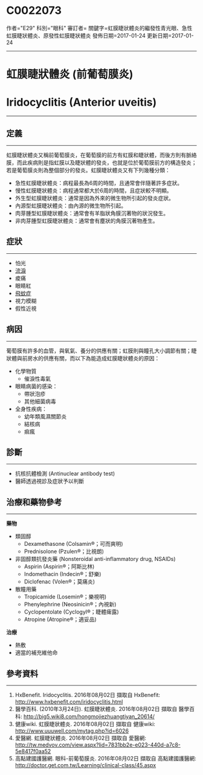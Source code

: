 # C0022073
作者="E29"
科別="眼科"
審訂者=
關鍵字=虹膜睫狀體炎的繼發性青光眼、急性虹膜睫狀體炎、原發性虹膜睫狀體炎
發佈日期=2017-01-24
更新日期=2017-01-24

----------
# 虹膜睫狀體炎 (前葡萄膜炎)
# Iridocyclitis (Anterior uveitis)
----------
## 定義
----------

虹膜睫狀體炎又稱前葡萄膜炎，在葡萄膜的前方有虹膜和睫狀體，而後方則有脈絡膜，而此疾病則是指虹膜以及睫狀體的發炎，也就是位於葡萄膜前方的構造發炎；若是葡萄膜炎則為整個部分的發炎。虹膜睫狀體炎又有下列幾種分類：

- 急性虹膜睫狀體炎：病程最長為6周的時間，且通常會伴隨著許多症狀。
- 慢性虹膜睫狀體炎：病程通常都大於6周的時間，且症狀較不明顯。
- 外生型虹膜睫狀體炎：通常是因為外來的微生物所引起的發炎症狀。
- 內源型虹膜睫狀體炎：由內源的微生物所引起。
- 肉芽腫型虹膜睫狀體炎：通常會有羊脂狀角膜沉著物的狀況發生。
- 非肉芽腫型虹膜睫狀體炎：通常會有塵狀的角膜沉著物產生。
## 症狀
----------
- 怕光
- [流淚](C0578647)
- 痠痛
- 眼睛紅
- [飛蚊症](C0016242)
- 視力模糊
- 假性近視
## 病因
----------

葡萄膜有許多的血管，與氧氣、養分的供應有關；虹膜則與瞳孔大小調節有關；睫狀體與前房水的供應有關，而以下為能造成虹膜睫狀體炎的原因：

- 化學物質
  - 催淚性毒氣
- 眼睛病菌的感染：
  - 帶狀泡疹
  - 其他細菌病毒
- 全身性疾病：
  - 幼年類風濕關節炎
  - 結核病
  - 痲瘋
## 診斷
----------
- 抗核抗體檢測 (Antinuclear antibody test)
- 醫師透過視診及症狀予以判斷
## 治療和藥物參考
----------

**藥物**

- 類固醇
  - Dexamethasone (Colsamin®；可而爽明)
  - Prednisolone (Pzulen®；比視朗)
- 非固醇類抗發炎藥 (Nonsteroidal anti-inflammatory drug, NSAIDs)
  - Aspirin (Aspirin®；阿斯比林)
  - Indomethacin (Indecin®；舒樂)
  - Diclofenac (Volen®；莫痛炎)
- 散瞳用藥
  - Tropicamide (Losemin®；樂視明)
  - Phenylephrine (Neosinicin®；內視新)
  - Cyclopentolate (Cyclogyl®；睫體痺露)
  - Atropine (Atropine®；適妥品)

**治療**

- 熱敷
- 適當的補充維他命
## 參考資料
----------
1. HxBenefit. Iridocyclitis. 2016年08月02日 擷取自 HxBenefit:
  http://www.hxbenefit.com/iridocyclitis.html
2. 醫學百科. (2010年3月24日). 虹膜睫狀體炎. 2016年08月02日 擷取自 醫學百科:
  http://big5.wiki8.com/hongmojiezhuangtiyan_20614/
3. 健康wiki. 虹膜睫狀體炎. 2016年08月02日 擷取自 健康wiki:
  http://www.uuuwell.com/mytag.php?id=6026
4. 愛醫網. 虹膜睫狀體炎. 2016年08月02日 擷取自 愛醫網:
  http://tw.medvov.com/view.aspx?lid=7831bb2e-e023-440d-a7c8-5e8417f0aa52
5. 高點建國護醫網. 眼科-前葡萄膜炎. 2016年08月02日 擷取自 高點建國護醫網:
  http://doctor.get.com.tw/Learning/clinical-class/45.aspx


